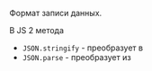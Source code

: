 Формат записи данных.


В JS 2 метода 

- `JSON.stringify` - преобразует в 
- `JSON.parse` - преобразует из 